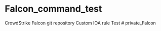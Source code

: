 # Falcon_command_test
CrowdStrike Falcon git repository Custom IOA rule Test
#   p r i v a t e _ F a l c o n  
 
